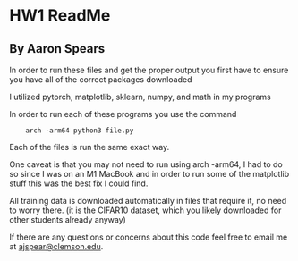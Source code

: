 # HW1 ReadMe 
## By Aaron Spears

In order to run these files and get the proper output you first have to ensure you have all of the correct packages downloaded

I utilized pytorch, matplotlib, sklearn, numpy, and math in my programs

In order to run each of these programs you use the command 

```commandline
    arch -arm64 python3 file.py
```

Each of the files is run the same exact way. 

One caveat is that you may not need to run using arch -arm64, I had to do so since I was on an M1 MacBook and in order to run some of the matplotlib stuff this was the best fix I could find.

All training data is downloaded automatically in files that require it, no need to worry there.
(it is the CIFAR10 dataset, which you likely downloaded for other students already anyway)

If there are any questions or concerns about this code feel free to email me at ajspear@clemson.edu.
